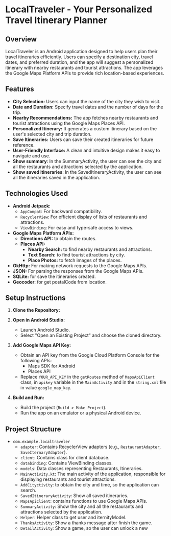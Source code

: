 # LocalTraveler - Your Personalized Travel Itinerary Planner

## Overview

LocalTraveler is an Android application designed to help users plan their travel itineraries efficiently. Users can specify a destination city, travel dates, and preferred duration, and the app will suggest a personalized itinerary with nearby restaurants and tourist attractions. The app leverages the Google Maps Platform APIs to provide rich location-based experiences.

## Features

*   **City Selection:** Users can input the name of the city they wish to visit.
*   **Date and Duration:** Specify travel dates and the number of days for the trip.
*   **Nearby Recommendations:** The app fetches nearby restaurants and tourist attractions using the Google Maps Places API.
*   **Personalized Itinerary:** It generates a custom itinerary based on the user's selected city and trip duration.
*   **Save Itineraries:** Users can save their created itineraries for future reference.
*   **User-Friendly Interface:** A clean and intuitive design makes it easy to navigate and use.
*   **Show summary**: In the SummaryActivity, the user can see the city and all the restaurants and attractions selected by the application.
* **Show saved itineraries**: In the SavedItineraryActivity, the user can see all the itineraries saved in the application.

## Technologies Used

*   **Android Jetpack:**
    *   `AppCompat`: For backward compatibility.
    *   `RecyclerView`: For efficient display of lists of restaurants and attractions.
    *   `ViewBinding`: For easy and type-safe access to views.
*   **Google Maps Platform APIs:**
    *   **Directions API:** to obtain the routes.
    *   **Places API:**
        *   **Nearby Search:** to find nearby restaurants and attractions.
        *   **Text Search:** to find tourist attractions by city.
        *   **Place Photos:** to fetch images of the places.
*   **OkHttp:** For making network requests to the Google Maps APIs.
*   **JSON:** For parsing the responses from the Google Maps APIs.
*   **SQLite:** for save the itineraries created.
* **Geocoder**: for get postalCode from location.

## Setup Instructions

1.  **Clone the Repository:**

2.  **Open in Android Studio:**
    *   Launch Android Studio.
    *   Select "Open an Existing Project" and choose the cloned directory.

3.  **Add Google Maps API Key:**
    *   Obtain an API key from the Google Cloud Platform Console for the following APIs:
        *   Maps SDK for Android
        *   Places API
    *   Replace `YOUR_API_KEY` in the `getRoutes` method of `MapsApiClient` class, in `apikey` variable in the `MainActivity` and in the `string.xml` file in value `google_map_key`.

4.  **Build and Run:**
    *   Build the project (`Build > Make Project`).
    *   Run the app on an emulator or a physical Android device.

## Project Structure

*   `com.example.localtraveler`
    *   `adapter`: Contains RecyclerView adapters (e.g., `RestaurantAdapter`, `SaveIternaryAdapter`).
    *   `client`: Contains class for client database.
    *   `databinding`: Contains ViewBinding classes.
    *   `models`: Data classes representing Restaurants, Itineraries.
    *   `MainActivity.kt`: The main activity of the application, responsible for displaying restaurants and tourist attractions.
    *   `AddCityctivity`: to obtain the city and time, so the application can search.
    *   `SavedItineraryActivity`: Show all saved itineraries.
    *   `MapsApiClient`: contains functions to use Google Maps APIs.
    *   `SummaryActivity`: Show the city and all the restaurants and attractions selected by the application.
    *   `Helper`: Helper class to get user and iternityModel.
    *   `ThanksActivity`: Show a thanks message after finish the game.
    *   `DetailActivity`: Show a game, so the user can unlock a new
